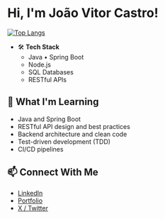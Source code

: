 # Hi, I'm João Vitor Castro!

[![Top Langs](https://github-readme-stats.vercel.app/api/top-langs/?username=jovicastro&layout=compact&theme=dark)](https://github.com/anuraghazra/github-readme-stats)

- 🛠️ **Tech Stack**  
  - Java • Spring Boot  
  - Node.js  
  - SQL Databases  
  - RESTful APIs

## 🌱 What I'm Learning

- Java and Spring Boot
- RESTful API design and best practices
- Backend architecture and clean code
- Test-driven development (TDD)
- CI/CD pipelines

## 📫 Connect With Me

- [LinkedIn](https://www.linkedin.com/in/jvscastro/)
- [Portfolio](https://jovicastro.github.io/portfolio/)
- [X / Twitter](https://x.com/joviCastroDev)

